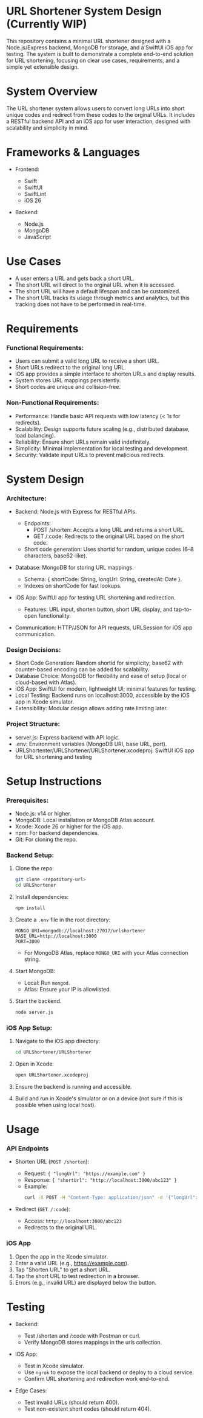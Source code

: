 # URL Shortener System Design (Currently WIP)
This repository contains a minimal URL shortener designed with a Node.js/Express backend, MongoDB for storage, and a SwiftUI iOS app for testing. The system is built to demonstrate a complete
end-to-end solution for URL shortening, focusing on clear use cases, requirements, and a simple yet extensible design.

# System Overview
The URL shortener system allows users to convert long URLs into short unique codes and redirect from these codes to the orginal URLs. It includes a RESTful backend API and an iOS app for user interaction, 
designed with scalability and simplicity in mind.

# Frameworks & Languages 
- Frontend:
  - Swift
  - SwiftUI
  - SwiftLint
  - iOS 26

- Backend:
   - Node.js
   - MongoDB
   - JavaScript

# Use Cases
- A user enters a URL and gets back a short URL.
- The short URL will direct to the orginal URL when it is accessed.
- The short URL will have a default lifespan and can be customized.
- The short URL tracks its usage through metrics and analytics, but this tracking does not have to be performed in real-time.

# Requirements
### Functional Requirements:
- Users can submit a valid long URL to receive a short URL.
- Short URLs redirect to the original long URL.
- iOS app provides a simple interface to shorten URLs and display results.
- System stores URL mappings persistently.
- Short codes are unique and collision-free.

### Non-Functional Requirements:
- Performance: Handle basic API requests with low latency (< 1s for redirects).
- Scalability: Design supports future scaling (e.g., distributed database, load balancing).
- Reliability: Ensure short URLs remain valid indefinitely.
- Simplicity: Minimal implementation for local testing and development.
- Security: Validate input URLs to prevent malicious redirects.

# System Design
### Architecture:
- Backend: Node.js with Express for RESTful APIs.
   - Endpoints:
      - POST /shorten: Accepts a long URL and returns a short URL.
      - GET /:code: Redirects to the original URL based on the short code.
   - Short code generation: Uses shortid for random, unique codes (6–8 characters, base62-like).
     
- Database: MongoDB for storing URL mappings.
  - Schema: { shortCode: String, longUrl: String, createdAt: Date }.
  - Indexes on shortCode for fast lookups.
    
- iOS App: SwiftUI app for testing URL shortening and redirection.
  - Features: URL input, shorten button, short URL display, and tap-to-open functionality.
    
- Communication: HTTP/JSON for API requests, URLSession for iOS app communication.

### Design Decisions:
- Short Code Generation: Random shortid for simplicity; base62 with counter-based encoding can be added for scalability.
- Database Choice: MongoDB for flexibility and ease of setup (local or cloud-based with Atlas).
- iOS App: SwiftUI for modern, lightweight UI; minimal features for testing.
- Local Testing: Backend runs on localhost:3000, accessible by the iOS app in Xcode simulator.
- Extensibility: Modular design allows adding rate limiting later.

### Project Structure:
- server.js: Express backend with API logic.
- .env: Environment variables (MongoDB URI, base URL, port).
- URLShortenter/URLShortener/URLShortener.xcodeproj: SwiftUI iOS app for URL shortening and testing


# Setup Instructions
### Prerequisites:
- Node.js: v14 or higher.
- MongoDB: Local installation or MongoDB Atlas account.
- Xcode: Xcode 26 or higher for the iOS app.
- npm: For backend dependencies.
- Git: For cloning the repo.

### Backend Setup:
1. Clone the repo:
   ```bash
   git clone <repository-url>
   cd URLShortener
   ```
   
2. Install dependencies:
   ```bash
   npm install
   ```
   
3. Create a `.env` file in the root directory:
   ```plain
   MONGO_URI=mongodb://localhost:27017/urlshortener
   BASE_URL=http://localhost:3000
   PORT=3000
   ```
   - For MongoDB Atlas, replace `MONGO_URI` with your Atlas connection string.
     
4. Start MongoDB:
   - Local: Run `mongod`.
   - Atlas: Ensure your IP is allowlisted.
     
5. Start the backend.
   ```bash
   node server.js
   ```
   
### iOS App Setup:
1. Navigate to the iOS app directory:
   ```bash
   cd URLShortener/URLShortener
   ```
   
2. Open in Xcode:
   ```bash
   open URLShortener.xcodeproj
   ```
   
3. Ensure the backend is running and accessible.
   
4. Build and run in Xcode's simulator or on a device (not sure if this is possible when using local host).

# Usage
### API Endpoints
- Shorten URL (`POST /shorten`):
   - Request: `{ "longUrl": "https://example.com" }`
   - Response: `{ "shortUrl": "http://localhost:3000/abc123" }`
   - Example:
     ```bash
     curl -X POST -H "Content-Type: application/json" -d '{"longUrl":"https://example.com"}' http://localhost:3000/shorten
     ```
     
- Redirect (`GET /:code`):
  - Access: `http://localhost:3000/abc123`
  - Redirects to the original URL.
 
### iOS App
1. Open the app in the Xcode simulator.
2. Enter a valid URL (e.g., https://example.com).
3. Tap "Shorten URL" to get a short URL.
4. Tap the short URL to test redirection in a browser.
5. Errors (e.g., invalid URL) are displayed below the button.

# Testing
- Backend:
  - Test /shorten and /:code with Postman or curl.
  - Verify MongoDB stores mappings in the urls collection.
    
- iOS App:
  - Test in Xcode simulator.
  - Use `ngrok` to expose the local backend or deploy to a cloud service.
  - Confirm URL shortening and redirection work end-to-end.
    
- Edge Cases:
  - Test invalid URLs (should return 400).
  - Test non-existent short codes (should return 404).


